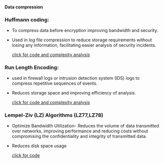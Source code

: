 #### Data compression

### Huffmann coding:

- To compress data before encryption improving bandwidth and security.
- Used in log file compression to reduce storage requirements without losing any information, facilitating easier analysis of security incidents.

  [click for code and complexity analysis](../codes/Huffmann_coding.md)

### Run Length Encoding:

- used in firewall logs or intrusion detection system (IDS) logs to compress repetitive sequences of events.
- Reduces storage space and improving efficiency of analysis.

  [click for code and complexity analysis](../codes/RLE.md)

### Lempel-Ziv (LZ) Algorithms (LZ77,LZ78)

- Optimize Bandwidth Utilization- Reduces the volume of data transmitted over networks, improving performance and reducing costs without compromising the confidentiality and integrity of transmitted data.
- Reduces disk space usage

  [click for code](../codes/lz.md)
